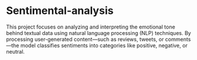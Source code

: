 # Sentimental-analysis
This project focuses on analyzing and interpreting the emotional tone behind textual data using natural language processing (NLP) techniques. By processing user-generated content—such as reviews, tweets, or comments—the model classifies sentiments into categories like positive, negative, or neutral.
